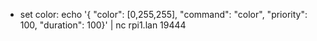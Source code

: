 
* set color:
echo  '{ "color": [0,255,255], "command": "color", "priority": 100, "duration": 100}' | nc rpi1.lan 19444

